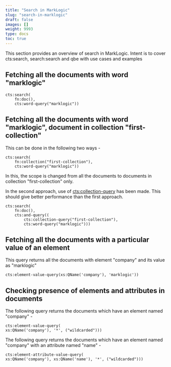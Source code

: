 ```yaml
---
title: "Search in MarkLogic"
slug: "search-in-marklogic"
draft: false
images: []
weight: 9993
type: docs
toc: true
---
```


This section provides an overview of search in MarkLogic. Intent is to cover cts:search, search:search and qbe with use cases and examples

## Fetching all the documents with word "marklogic"
    cts:search(
        fn:doc(), 
        cts:word-query("marklogic"))

## Fetching all the documents with word "marklogic", document in collection "first-collection"
This can be done in the following two ways -

    cts:search(
        fn:collection("first-collection"), 
        cts:word-query("marklogic"))

In this, the scope is changed from all the documents to documents in collection "first-collection" only.

In the second approach, use of [cts:collection-query][1] has been made. This should give better performance than the first approach.
    
    cts:search(
        fn:doc(), 
        cts:and-query((
            cts:collection-query("first-collection"),
            cts:word-query("marklogic")))

[1]:https://docs.marklogic.com/cts:collection-query

## Fetching all the documents with a particular value of an element
This query returns all the documents with element "company" and its value as "marklogic"

    cts:element-value-query(xs:QName('company'), 'marklogic'))

## Checking presence of elements and attributes in documents
The following query returns the documents which have an element named "company" -

    cts:element-value-query(
    xs:QName('company'), '*', ("wildcarded")))

The following query returns the documents which have an element named "company" with an attribute named "name" -

    cts:element-attribute-value-query(
    xs:QName('company'), xs:QName('name'), '*', ("wildcarded")))  

